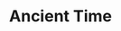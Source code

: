 ---
title: Ancient Time
category: drawings
series: Peaking
year: 2016
image: an_ancienttime.png
size: 21x18.7
materials: ink on paper
---